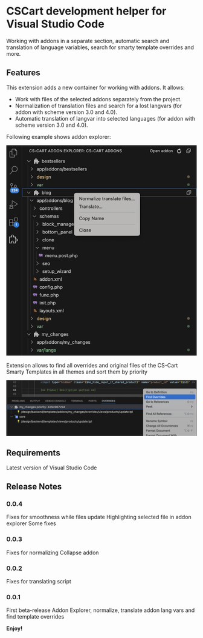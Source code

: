 # CSCart development helper for Visual Studio Code

Working with addons in a separate section, automatic search and translation of language variables, search for smarty template overrides and more.

## Features

This extension adds a new container for working with addons. It allows:

- Work with files of the selected addons separately from the project.
- Normalization of translation files and search for a lost langvars (for addon with scheme version 3.0 and 4.0).
- Automatic translation of langvar into selected languages (for addon with scheme version 3.0 and 4.0).

Following example shows addon explorer:

![Addon Explorer](./images/addon-explorer.png)

Extension allows to find all overrides and original files of the CS-Cart Smarty Templates in all themes and sort them by priority

![Overrides](./images/overrides.png)

## Requirements

Latest version of Visual Studio Code

## Release Notes

### 0.0.4

Fixes for smoothness while files update
Highlighting selected file in addon explorer
Some fixes

### 0.0.3

Fixes for normalizing
Collapse addon

### 0.0.2

Fixes for translating script

### 0.0.1

First beta-release
Addon Explorer, normalize, translate addon lang vars and find template overrides

**Enjoy!**

